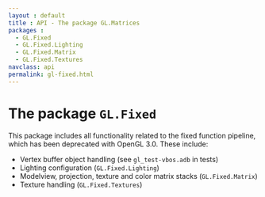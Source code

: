 ```yaml
---
layout : default
title : API - The package GL.Matrices
packages :
  - GL.Fixed
  - GL.Fixed.Lighting
  - GL.Fixed.Matrix
  - GL.Fixed.Textures
navclass: api
permalink: gl-fixed.html
---
```


# The package `GL.Fixed`

This package includes all functionality related to the fixed function pipeline,
which has been deprecated with OpenGL 3.0. These include:

 * Vertex buffer object handling (see `gl_test-vbos.adb` in tests)
 * Lighting configuration (`GL.Fixed.Lighting`)
 * Modelview, projection, texture and color matrix stacks (`GL.Fixed.Matrix`)
 * Texture handling (`GL.Fixed.Textures`)

